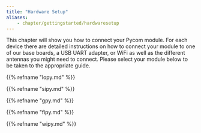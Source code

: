 ```yaml
---
title: "Hardware Setup"
aliases:
    - chapter/gettingstarted/hardwaresetup
---
```


This chapter will show you how to connect your Pycom module. For each device there are detailed instructions on how to connect your module to one of our base boards, a USB UART adapter, or WiFi as well as the different antennas you might need to connect. Please select your module below to be taken to the appropriate guide.

{{% refname "lopy.md" %}}

{{% refname "sipy.md" %}}

{{% refname "gpy.md" %}}

{{% refname "fipy.md" %}}

{{% refname "wipy.md" %}}
